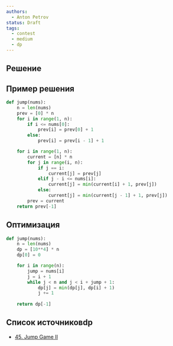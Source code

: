 ```yaml
---
authors:
  - Anton Petrov
status: Draft
tags:
  - contest
  - medium
  - dp
---
```

## Решение

## Пример решения

```Python
def jump(nums):
	n = len(nums)
	prev = [0] * n
	for i in range(1, n):
		if i <= nums[0]:
			prev[i] = prev[0] + 1
		else:
			prev[i] = prev[i - 1] + 1

	for i in range(1, n):
		current = [n] * n
		for j in range(i, n):
			if j == i:
				current[j] = prev[j]
			elif j - i <= nums[i]:
				current[j] = min(current[i] + 1, prev[j])
			else:
				current[j] = min(current[j - 1] + 1, prev[j])
		prev = current
	return prev[-1]
```

## Оптимизация

```Python
def jump(nums):
	n = len(nums)
	dp = [10**4] * n
	dp[0] = 0

	for i in range(n):
		jump = nums[i]
		j = i + 1
		while j < n and j < i + jump + 1:
			dp[j] = min(dp[j], dp[i] + 1)
			j += 1
	
	return dp[-1]
```

## Список источниковdp

- [45. Jump Game II](https://leetcode.com/problems/jump-game-ii/)